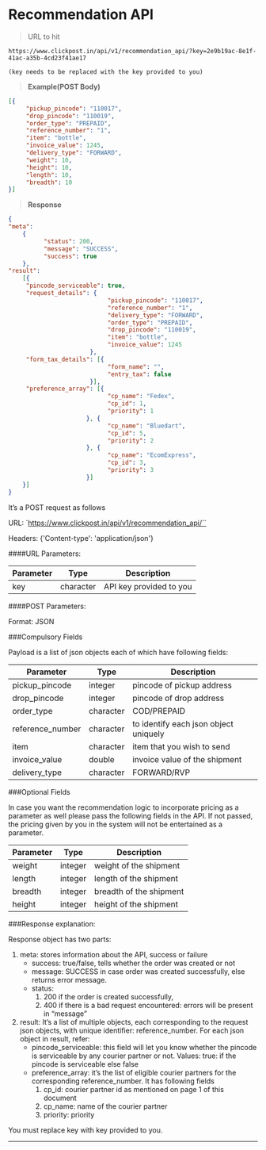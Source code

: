 # Recommendation API

>URL to hit

```
https://www.clickpost.in/api/v1/recommendation_api/?key=2e9b19ac-8e1f-41ac-a35b-4cd23f41ae17

(key needs to be replaced with the key provided to you)
```

>__Example(POST Body)__

```json
[{
     "pickup_pincode": "110017",
     "drop_pincode": "110019",
     "order_type": "PREPAID",
     "reference_number": "1",
     "item": "bottle",
     "invoice_value": 1245,
     "delivery_type": "FORWARD",
     "weight": 10,
     "height": 10,
     "length": 10,
     "breadth": 10
}]
```

>__Response__

```json
{
"meta":
    {
          "status": 200,
          "message": "SUCCESS",
          "success": true
    },
"result":
    [{
     "pincode_serviceable": true,
     "request_details": {
                            "pickup_pincode": "110017",
                            "reference_number": "1",
                            "delivery_type": "FORWARD",
                            "order_type": "PREPAID",
                            "drop_pincode": "110019",
                            "item": "bottle",
                            "invoice_value": 1245
                       },
     "form_tax_details": [{
                            "form_name": "",
                            "entry_tax": false
                       }],
     "preference_array": [{
                            "cp_name": "Fedex",
                            "cp_id": 1,
                            "priority": 1
                      }, {
                            "cp_name": "Bluedart",
                            "cp_id": 5,
                            "priority": 2
                      }, {
                            "cp_name": "EcomExpress",
                            "cp_id": 3,
                            "priority": 3
                      }]
    }]
}
```

It’s a POST request as follows

URL:
`https://www.clickpost.in/api/v1/recommendation_api/``

Headers: {'Content-type': 'application/json'}

####URL Parameters:

Parameter | Type | Description
--------- | ---- | -----------
key | character | API key provided to you

####POST Parameters:

Format: JSON

###Compulsory Fields

Payload is a list of json objects each of which have following fields:

Parameter | Type | Description
--------- | ---- | -----------
pickup_pincode | integer | pincode of pickup address
drop_pincode | integer | pincode of drop address
order_type | character | COD/PREPAID
reference_number | character | to identify each json object uniquely
item | character | item that you wish to send
invoice_value | double | invoice value of the shipment
delivery_type | character | FORWARD/RVP

###Optional Fields

In case you want the recommendation logic to incorporate pricing as a parameter as well please pass the following fields in the API. If not passed, the pricing given by you in the system will not be entertained as a parameter.

Parameter | Type | Description
--------- | ---- | -----------
weight | integer | weight of the shipment
length | integer | length of the shipment
breadth | integer | breadth of the shipment
height | integer | height of the shipment


###Response explanation:

Response object has two parts:

1. meta: stores information about the API, success or failure
    + success: true/false, tells whether the order was created or not
    + message: SUCCESS in case order was created successfully, else returns error message.
    + status:
        1. 200 if the order is created successfully,
        2. 400 if there is a bad request encountered: errors will be present in “message”
2. result: It’s a list of multiple objects, each corresponding to the request json objects, with unique identifier: reference_number. For each json object in result, refer:
    + pincode_serviceable: this field will let you know whether the pincode is serviceable by any courier partner or not. Values: true: if the pincode is serviceable else false
    + preference_array: it’s the list of eligible courier partners for the corresponding reference_number. It has following fields
        1. cp_id: courier partner id as mentioned on page 1 of this document
        2. cp_name: name of the courier partner
        3. priority: priority


<aside class="warning">
You must replace key with key provided to you.
</aside>

-------
